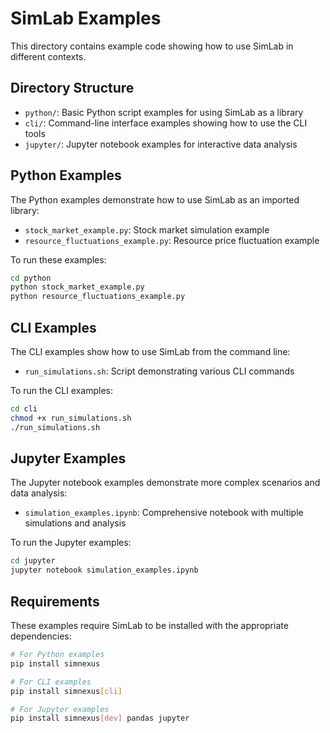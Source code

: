 # SimLab Examples

This directory contains example code showing how to use SimLab in different contexts.

## Directory Structure

- `python/`: Basic Python script examples for using SimLab as a library
- `cli/`: Command-line interface examples showing how to use the CLI tools
- `jupyter/`: Jupyter notebook examples for interactive data analysis

## Python Examples

The Python examples demonstrate how to use SimLab as an imported library:

- `stock_market_example.py`: Stock market simulation example
- `resource_fluctuations_example.py`: Resource price fluctuation example

To run these examples:

```bash
cd python
python stock_market_example.py
python resource_fluctuations_example.py
```

## CLI Examples

The CLI examples show how to use SimLab from the command line:

- `run_simulations.sh`: Script demonstrating various CLI commands

To run the CLI examples:

```bash
cd cli
chmod +x run_simulations.sh
./run_simulations.sh
```

## Jupyter Examples

The Jupyter notebook examples demonstrate more complex scenarios and data analysis:

- `simulation_examples.ipynb`: Comprehensive notebook with multiple simulations and analysis

To run the Jupyter examples:

```bash
cd jupyter
jupyter notebook simulation_examples.ipynb
```

## Requirements

These examples require SimLab to be installed with the appropriate dependencies:

```bash
# For Python examples
pip install simnexus

# For CLI examples
pip install simnexus[cli]

# For Jupyter examples
pip install simnexus[dev] pandas jupyter
```